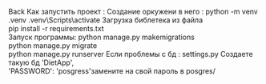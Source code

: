 Back
Как запустить проект :
Создание оркужени в него  :
python -m venv .venv 
.venv\Scripts\activate
Загрузка библетека из файла     
 pip install -r requirements.txt   
Запуск программы:
python manage.py makemigrations  
python manage.py migrate  
python manage.py runserver 
Если проблемы с бд   : 
settings.py
Создаете такую бд  'DietApp',  
'PASSWORD': 'posgress'замените на свой пароль в posgres/                                                                                 
                                                                                                                                                                                  